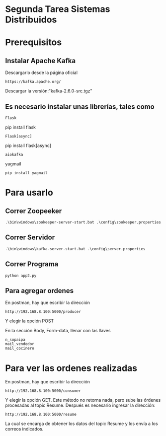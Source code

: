 ﻿# Segunda Tarea Sistemas Distribuidos

# Prerequisitos

## Instalar Apache Kafka
Descargarlo desde la página oficial
```
https://kafka.apache.org/
```
Descargar la versión:"kafka-2.6.0-src.tgz"

## Es necesario instalar unas librerías, tales como

```
Flask
```
pip install flask
```
Flask[async]
```
pip install flask[async]
```
aiokafka
```
yagmail
```
pip install yagmail
```

# Para usarlo

## Correr Zoopeeker
```
.\bin\windows\zookeeper-server-start.bat .\config\zookeeper.properties
```
## Correr Servidor
```
.\bin\windows\kafka-server-start.bat .\config\server.properties
```
## Correr Programa
```
python app2.py
```
## Para agregar ordenes

En postman, hay que escribir la dirección
```
http://192.168.8.100:5000/producer
```
Y elegir la opción POST

En la sección Body, Form-data, llenar con las llaves
```
n_sopaipa
mail_vendedor
mail_cocinero
```

# Para ver las ordenes realizadas
En postman, hay que escribir la dirección
```
http://192.168.8.100:5000/consumer
```
Y elegir la opción GET. Este método no retorna nada, pero sube las órdenes procesadas al topic Resume. Después es necesario ingresar la dirección:
```
http://192.168.8.100:5000/resume
```
La cual se encarga de obtener los datos del topic Resume y los envía a los correos indicados.

